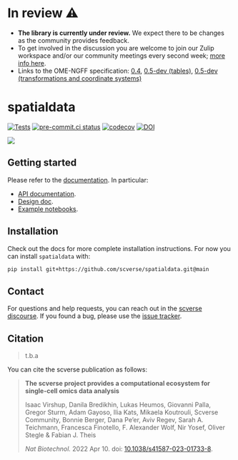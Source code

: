 # In review ⚠

-   **The library is currently under review.** We expect there to be changes as the community provides feedback.
-   To get involved in the discussion you are welcome to join our Zulip workspace and/or our community meetings every second week; [more info here](https://imagesc.zulipchat.com/#narrow/stream/329057-scverse/topic/SpatialData.20meetings).
-   Links to the OME-NGFF specification: [0.4](https://ngff.openmicroscopy.org/latest/), [0.5-dev (tables)](https://github.com/ome/ngff/pull/64), [0.5-dev (transformations and coordinate systems)](https://github.com/ome/ngff/pull/138)

# spatialdata

[![Tests][badge-tests]][link-tests]
[![pre-commit.ci status](https://results.pre-commit.ci/badge/github/scverse/spatialdata/main.svg)](https://results.pre-commit.ci/latest/github/scverse/spatialdata/main)
[![codecov](https://codecov.io/gh/scverse/spatialdata/branch/main/graph/badge.svg?token=X19DRSIMCU)](https://codecov.io/gh/scverse/spatialdata)
[![DOI](https://zenodo.org/badge/487366481.svg)](https://zenodo.org/badge/latestdoi/487366481)

[badge-tests]: https://github.com/scverse/spatialdata/actions/workflows/test.yaml/badge.svg
[link-tests]: https://github.com/scverse/spatialdata/actions/workflows/test.yaml

<img src='https://user-images.githubusercontent.com/1120672/236395765-2a4fc420-c7fb-4937-8a54-5036adc87760.png'/>

## Getting started

Please refer to the [documentation][link-docs]. In particular:

-   [API documentation][link-api].
-   [Design doc][link-design-doc].
-   [Example notebooks][link-notebooks].

## Installation

Check out the docs for more complete installation instructions. For now you can install `spatialdata` with:

```bash
pip install git+https://github.com/scverse/spatialdata.git@main
```

## Contact

For questions and help requests, you can reach out in the [scverse discourse][scverse-discourse].
If you found a bug, please use the [issue tracker][issue-tracker].

## Citation

> t.b.a

You can cite the scverse publication as follows:

> **The scverse project provides a computational ecosystem for single-cell omics data analysis**
>
> Isaac Virshup, Danila Bredikhin, Lukas Heumos, Giovanni Palla, Gregor Sturm, Adam Gayoso, Ilia Kats, Mikaela Koutrouli, Scverse Community, Bonnie Berger, Dana Pe’er, Aviv Regev, Sarah A. Teichmann, Francesca Finotello, F. Alexander Wolf, Nir Yosef, Oliver Stegle & Fabian J. Theis
>
> _Nat Biotechnol._ 2022 Apr 10. doi: [10.1038/s41587-023-01733-8](https://doi.org/10.1038/s41587-023-01733-8).

<!-- Links -->

[scverse-discourse]: https://discourse.scverse.org/
[issue-tracker]: https://github.com/scverse/spatialdata/issues
[changelog]: https://spatialdata.readthedocs.io/latest/changelog.html
[design doc]: https://scverse-spatialdata.readthedocs.io/en/latest/design_doc.html
[link-docs]: https://spatialdata.scverse.org/en/latest/
[link-api]: https://spatialdata.scverse.org/en/latest/api.html
[link-design-doc]: https://spatialdata.scverse.org/en/latest/design_doc.html
[link-notebooks]: https://spatialdata.scverse.org/en/latest/tutorials/notebooks/notebooks.html
